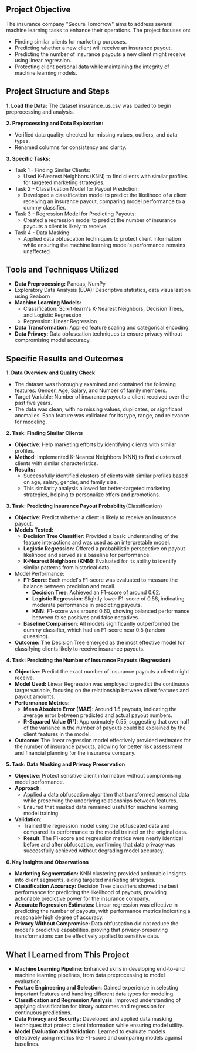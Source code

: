 ## Project Objective
The insurance company "Secure Tomorrow" aims to address several machine learning tasks to enhance their operations. The project focuses on:
- Finding similar clients for marketing purposes.
- Predicting whether a new client will receive an insurance payout.
- Predicting the number of insurance payouts a new client might receive using linear regression.
- Protecting client personal data while maintaining the integrity of machine learning models.


## Project Structure and Steps
**1. Load the Data:** The dataset insurance_us.csv was loaded to begin preprocessing and analysis.

**2. Preprocessing and Data Exploration:**
- Verified data quality: checked for missing values, outliers, and data types.
- Renamed columns for consistency and clarity.

**3. Specific Tasks:**
- Task 1 - Finding Similar Clients:
  - Used K-Nearest Neighbors (KNN) to find clients with similar profiles for targeted marketing strategies.
- Task 2 - Classification Model for Payout Prediction:
  - Developed a classification model to predict the likelihood of a client receiving an insurance payout, comparing model performance to a dummy classifier.
- Task 3 - Regression Model for Predicting Payouts:
  - Created a regression model to predict the number of insurance payouts a client is likely to receive.
- Task 4 - Data Masking:
  - Applied data obfuscation techniques to protect client information while ensuring the machine learning model's performance remains unaffected.


## Tools and Techniques Utilized

- **Data Preprocessing:** Pandas, NumPy
- Exploratory Data Analysis (EDA): Descriptive statistics, data visualization using Seaborn
- **Machine Learning Models:**
  - Classification: Scikit-learn's K-Nearest Neighbors, Decision Trees, and Logistic Regression
  - Regression: Linear Regression
- **Data Transformation:** Applied feature scaling and categorical encoding.
- **Data Privacy:** Data obfuscation techniques to ensure privacy without compromising model accuracy.

## Specific Results and Outcomes

**1. Data Overview and Quality Check**
- The dataset was thoroughly examined and contained the following features: Gender, Age, Salary, and Number of family members.
- Target Variable: Number of insurance payouts a client received over the past five years.
- The data was clean, with no missing values, duplicates, or significant anomalies. Each feature was validated for its type, range, and relevance for modeling.

**2. Task: Finding Similar Clients**
- **Objective**: Help marketing efforts by identifying clients with similar profiles.
- **Method**: Implemented K-Nearest Neighbors (KNN) to find clusters of clients with similar characteristics.
- **Results:**
  - Successfully identified clusters of clients with similar profiles based on age, salary, gender, and family size.
  - This similarity analysis allowed for better-targeted marketing strategies, helping to personalize offers and promotions.

**3. Task: Predicting Insurance Payout Probability**(Classification)
- **Objective**: Predict whether a client is likely to receive an insurance payout.
- **Models Tested:**
  - **Decision Tree Classifier**: Provided a basic understanding of the feature interactions and was used as an interpretable model.
  - **Logistic Regression**: Offered a probabilistic perspective on payout likelihood and served as a baseline for performance.
  - **K-Nearest Neighbors (KNN)**: Evaluated for its ability to identify similar patterns from historical data.
- Model Performance:
  - **F1-Score**: Each model's F1-score was evaluated to measure the balance between precision and recall.
    - **Decision Tree**: Achieved an F1-score of around 0.62.
    - **Logistic Regression**: Slightly lower F1-score of 0.58, indicating moderate performance in predicting payouts.
    - **KNN:** F1-score was around 0.60, showing balanced performance between false positives and false negatives.
  - **Baseline Comparison**: All models significantly outperformed the dummy classifier, which had an F1-score near 0.5 (random guessing).
- **Outcome:** The Decision Tree emerged as the most effective model for classifying clients likely to receive insurance payouts.

**4. Task: Predicting the Number of Insurance Payouts (Regression)**
- **Objective**: Predict the exact number of insurance payouts a client might receive.
- **Model Used:** Linear Regression was employed to predict the continuous target variable, focusing on the relationship between client features and payout amounts.
- **Performance Metrics:**
  - **Mean Absolute Error (MAE)**: Around 1.5 payouts, indicating the average error between predicted and actual payout numbers.
  - **R-Squared Value (R²)**: Approximately 0.55, suggesting that over half of the variance in the number of payouts could be explained by the client features in the model.
- **Outcome**: The linear regression model effectively provided estimates for the number of insurance payouts, allowing for better risk assessment and financial planning for the insurance company.

**5. Task: Data Masking and Privacy Preservation**
- **Objective**: Protect sensitive client information without compromising model performance.
- **Approach**:
  - Applied a data obfuscation algorithm that transformed personal data while preserving the underlying relationships between features.
  - Ensured that masked data remained useful for machine learning model training.
- **Validation**:
  - Trained the regression model using the obfuscated data and compared its performance to the model trained on the original data.
  - **Result**: The F1-score and regression metrics were nearly identical before and after obfuscation, confirming that data privacy was successfully achieved without degrading model accuracy.

**6. Key Insights and Observations**
- **Marketing Segmentation:** KNN clustering provided actionable insights into client segments, aiding targeted marketing strategies.
- **Classification Accuracy:** Decision Tree classifiers showed the best performance for predicting the likelihood of payouts, providing actionable predictive power for the insurance company.
- **Accurate Regression Estimates:** Linear regression was effective in predicting the number of payouts, with performance metrics indicating a reasonably high degree of accuracy.
- **Privacy Without Compromise:** Data obfuscation did not reduce the model's predictive capabilities, proving that privacy-preserving transformations can be effectively applied to sensitive data.


## What I Learned from This Project

- **Machine Learning Pipeline**: Enhanced skills in developing end-to-end machine learning pipelines, from data preprocessing to model evaluation.
- **Feature Engineering and Selection**: Gained experience in selecting important features and handling different data types for modeling.
- **Classification and Regression Analysis**: Improved understanding of applying classification for binary outcomes and regression for continuous predictions.
- **Data Privacy and Security:** Developed and applied data masking techniques that protect client information while ensuring model utility.
- **Model Evaluation and Validation:** Learned to evaluate models effectively using metrics like F1-score and comparing models against baselines.